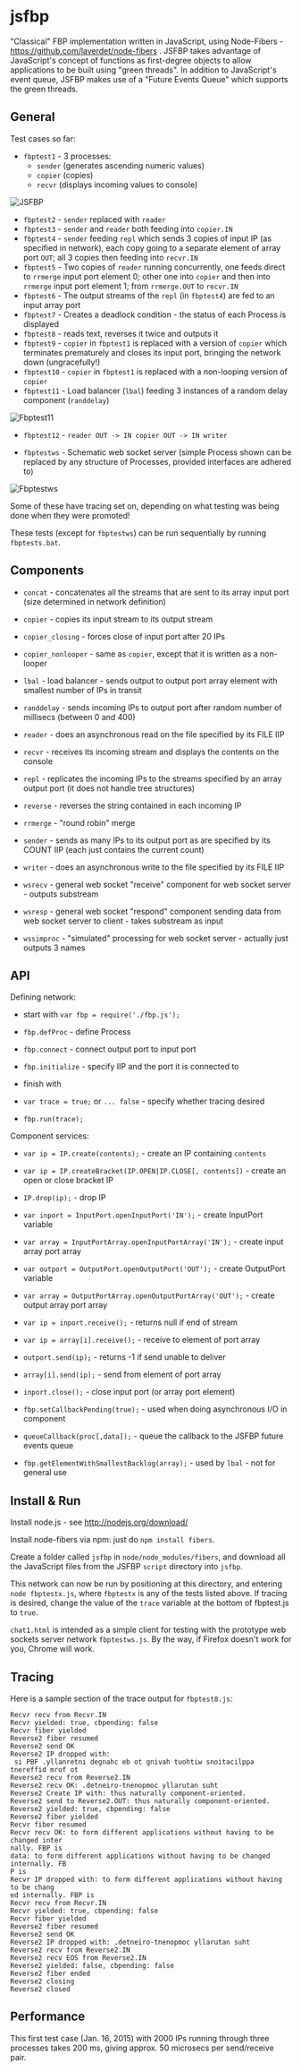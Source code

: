 jsfbp
=====

"Classical" FBP implementation written in JavaScript, using Node-Fibers - https://github.com/laverdet/node-fibers .  JSFBP takes advantage of JavaScript's concept of functions as first-degree objects to allow applications to be built using "green threads".  In addition to JavaScript's event queue, JSFBP makes use of a "Future Events Queue" which supports the green threads.

General
---

Test cases so far:

- `fbptest1` - 3 processes:
    - `sender` (generates ascending numeric values)
    - `copier` (copies)
    - `recvr`  (displays incoming values to console)

![JSFBP](https://github.com/jpaulm/jsfbp/blob/master/docs/JSFBP.png "Simple Test Network")

- `fbptest2` - `sender` replaced with `reader`
- `fbptest3` - `sender` and `reader` both feeding into `copier.IN`
- `fbptest4` - `sender` feeding `repl` which sends 3 copies of input IP (as specified in network), each copy going to a separate element of array port `OUT`; all 3 copies then feeding into `recvr.IN`
- `fbptest5` - Two copies of `reader` running concurrently, one feeds direct to `rrmerge` input port element 0; other one into `copier` and then into `rrmerge` input port element 1; from `rrmerge.OUT` to `recvr.IN` 
- `fbptest6` - The output streams of the `repl` (in `fbptest4`) are fed to an input array port
- `fbptest7` - Creates a deadlock condition - the status of each Process is displayed
- `fbptest8` - reads text, reverses it twice and outputs it
- `fbptest9` - `copier` in `fbptest1` is replaced with a version of `copier` which terminates prematurely and closes its input port, bringing the network down (ungracefully!)
- `fbptest10` -  `copier` in `fbptest1` is replaced with a non-looping version of `copier`
- `fbptest11` -  Load balancer (`lbal`) feeding 3 instances of a random delay component (`randdelay`)
  
![Fbptest11](https://github.com/jpaulm/jsfbp/blob/master/docs/Fbptest11.png "Diagram of fbptest11 above")

- `fbptest12` -  `reader OUT -> IN copier OUT -> IN writer`
  
- `fbptestws` -  Schematic web socket server (simple Process shown can be replaced by any structure of Processes, provided interfaces are adhered to)
 
![Fbptestws](https://github.com/jpaulm/jsfbp/blob/master/docs/Fbptestws.png "Diagram of fbptestws above")
 
Some of these have tracing set on, depending on what testing was being done when they were promoted!

These tests (except for `fbptestws`) can be run sequentially by running `fbptests.bat`.
 
Components
---

- `concat`  - concatenates all the streams that are sent to its array input port (size determined in network definition) 
- `copier`  - copies its input stream to its output stream
- `copier_closing` - forces close of input port after 20 IPs
- `copier_nonlooper` - same as `copier`, except that it is written as a non-looper
- `lbal`    - load balancer - sends output to output port array element with smallest number of IPs in transit
- `randdelay` - sends incoming IPs to output port after random number of millisecs (between 0 and 400)
- `reader`  - does an asynchronous read on the file specified by its FILE IIP 
- `recvr`   - receives its incoming stream and displays the contents on the console 
- `repl`    - replicates the incoming IPs to the streams specified by an array output port (it does not handle tree structures)
- `reverse` - reverses the string contained in each incoming IP
- `rrmerge` - "round robin" merge 
- `sender`  - sends as many IPs to its output port as are specified by its COUNT IIP (each just contains the current count)
- `writer`  - does an asynchronous write to the file specified by its FILE IIP
  
- `wsrecv`  - general web socket "receive" component for web socket server - outputs substream 
- `wsresp`  - general web socket "respond" component sending data from web socket server to client - takes substream as input
- `wssimproc` - "simulated" processing for web socket server - actually just outputs 3 names

 
API
---
Defining network:
- start with `var fbp = require('./fbp.js');`
- `fbp.defProc` - define Process
- `fbp.connect` - connect output port to input port
- `fbp.initialize` - specify IIP and the port it is connected to
 
- finish with
- `var trace = true;`  or `... false` - specify whether tracing desired
- `fbp.run(trace);`
  
Component services:
- `var ip = IP.create(contents);` - create an IP containing `contents`
- `var ip = IP.createBracket(IP.OPEN|IP.CLOSE[, contents])` - create an open or close bracket IP
- `IP.drop(ip);` - drop IP
  
- `var inport = InputPort.openInputPort('IN');` - create InputPort variable  
- `var array = InputPortArray.openInputPortArray('IN');` - create input array port array
- `var outport = OutputPort.openOutputPort('OUT');` - create OutputPort variable 
- `var array = OutputPortArray.openOutputPortArray('OUT');` - create output array port array   
  
- `var ip = inport.receive();` - returns null if end of stream 
- `var ip = array[i].receive();` - receive to element of port array
- `outport.send(ip);` - returns -1 if send unable to deliver
- `array[i].send(ip);` - send from element of port array
- `inport.close();` - close input port (or array port element)
  
-  `fbp.setCallbackPending(true);` - used when doing asynchronous I/O in component
-  `queueCallback(proc[,data]);` - queue the callback to the JSFBP future events queue
-  `fbp.getElementWithSmallestBacklog(array);` - used by `lbal` - not for general use

Install & Run
---

Install node.js - see http://nodejs.org/download/

Install node-fibers via npm: just do `npm install fibers`.

Create a folder called `jsfbp` in `node/node_modules/fibers`, and download all the JavaScript files from the JSFBP `script` directory into `jsfbp`.

This network can now be run by positioning at this directory, and entering `node fbptestx.js`, where `fbptestx` is any of the tests listed above.  If tracing is desired, change the value of the `trace` variable at the bottom of fbptest.js to `true`.

`chat1.html` is intended as a simple client for testing with the prototype web sockets server network `fbptestws.js`. By the way, if Firefox doesn't work for you, Chrome will work.

Tracing
---

Here is a sample section of the trace output for `fbptest8.js`:
```
Recvr recv from Recvr.IN
Recvr yielded: true, cbpending: false
Recvr fiber yielded
Reverse2 fiber resumed
Reverse2 send OK
Reverse2 IP dropped with:
 si PBF .yllanretni degnahc eb ot gnivah tuohtiw snoitacilppa tnereffid mrof ot
Reverse2 recv from Reverse2.IN
Reverse2 recv OK: .detneiro-tnenopmoc yllarutan suht
Reverse2 Create IP with: thus naturally component-oriented.
Reverse2 send to Reverse2.OUT: thus naturally component-oriented.
Reverse2 yielded: true, cbpending: false
Reverse2 fiber yielded
Recvr fiber resumed
Recvr recv OK: to form different applications without having to be changed inter
nally. FBP is
data: to form different applications without having to be changed internally. FB
P is
Recvr IP dropped with: to form different applications without having to be chang
ed internally. FBP is
Recvr recv from Recvr.IN
Recvr yielded: true, cbpending: false
Recvr fiber yielded
Reverse2 fiber resumed
Reverse2 send OK
Reverse2 IP dropped with: .detneiro-tnenopmoc yllarutan suht
Reverse2 recv from Reverse2.IN
Reverse2 recv EOS from Reverse2.IN
Reverse2 yielded: false, cbpending: false
Reverse2 fiber ended
Reverse2 closing
Reverse2 closed
```

Performance
---

This first test case (Jan. 16, 2015) with 2000 IPs running through three processes takes 200 ms, giving approx. 50 microsecs per send/receive pair.  

